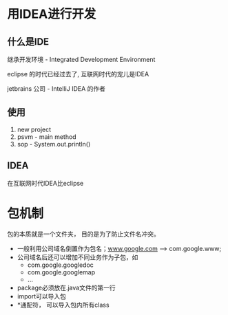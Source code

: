 # 用IDEA进行开发

## 什么是IDE

继承开发环境 - Integrated Development Environment

eclipse 的时代已经过去了, 互联网时代的宠儿是IDEA

jetbrains 公司 - IntelliJ IDEA 的作者

## 使用

1. new project
2. psvm - main method
3. sop - System.out.println()



## IDEA

在互联网时代IDEA比eclipse

# 包机制

包的本质就是一个文件夹， 目的是为了防止文件名冲突。

- 一般利用公司域名倒置作为包名；www.google.com --> com.google.www;
- 公司域名后还可以增加不同业务作为子包，如
  - com.google.googledoc
  - com.google.googlemap
  - ...
- package必须放在.java文件的第一行
- import可以导入包
- *通配符， 可以导入包内所有class